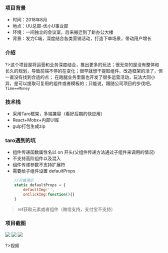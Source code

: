 ### 项目背景
- 时间：2018年8月
- 地点：UU总部-优小U事业部
- 环境：一间独立的会议室，后来搬迁到了新办公大楼
- 背景：发力C端，深度结合各类营销活动，打造下单场景，带动用户增长
### 介绍  

?>这个项目是将运营和业务深度结合，推出更多的玩法；很无奈的是没有整体和长久的规划，导致前端不停的在变化；很早就想干提取组件、改造框架的活了，但一直没有找到合适的点；
在跑腿业务里面也开发了很多运营活动，玩法大同小异，是可以提取可复用的组件或者模板的；只能说，跟随公司项目的步伐吧。`Time==Money`
### 技术栈
- 采用Taro框架，多端兼容（看好后期的快应用）
- React+Mobx+内部UI库
- gulp打包生成zip

### taro遇到的坑

- 组件传递函数属性名以 on 开头(父组件传递方法通过子组件来调用的情况)
- 不支持高阶组件以及混入
- 组件传递参数不支持扩展符
- 需要给子组件设置 defaultProps

```javascript
    //只做演示
    static defaultProps = {
        defaultImg:'',
        onClickImg:function(){}
    }
```

> ref获取元素或者组件（微信支持，支付宝不支持）

### 项目截图
![](https://uufe-web.oss-cn-beijing.aliyuncs.com/PicLib/test/%E4%BC%98%E5%B0%8FU/%E5%BF%AB%E8%B4%AD-%E9%A6%96%E9%A1%B5_1548055433820.gif)
![](https://uufe-web.oss-cn-beijing.aliyuncs.com/PicLib/test/%E4%BC%98%E5%B0%8FU/%E5%BF%AB%E8%B4%AD-%E4%B8%8B%E5%8D%95_1548055433805.gif)
![](https://uufe-web.oss-cn-beijing.aliyuncs.com/PicLib/test/%E4%BC%98%E5%B0%8FU/%E5%BF%AB%E8%B4%AD-%E5%85%A5%E5%8F%A3_1548055432414.gif)  

?>视频  

[](../video/uuseckill.mp4 ':include :size=375')